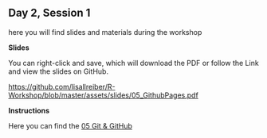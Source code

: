 ## Day 2, Session 1

here you will find slides and materials during the workshop

**Slides**

You can right-click and save, which will download the PDF or follow the Link and view the slides on GitHub.

<https://github.com/lisallreiber/R-Workshop/blob/master/assets/slides/05_GithubPages.pdf>

**Instructions**

Here you can find the [05 Git & GitHub](https://github.com/lisallreiber/R-Workshop/blob/master/05_github/05_instructions.html)  